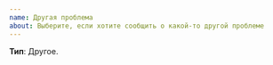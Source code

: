 ```yaml
---
name: Другая проблема
about: Выберите, если хотите сообщить о какой-то другой проблеме
---
```


**Тип**: Другое.

<!-- Опишите проблему здесь, удалив этот комментарий -->